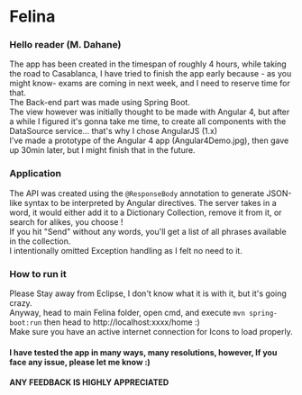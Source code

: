 # Felina
### Hello reader (M. Dahane)
The app has been created in the timespan of roughly 4 hours, while taking the road to Casablanca, 
I have tried to finish the app early because - as you might know- exams are coming in next week, 
and I need to reserve time for that.<br/>
The Back-end part was made using Spring Boot.<br/>
The view however was initially thought to be made with Angular 4, but after a while I figured it's gonna take me time,
to create all components with the DataSource service... that's why I chose AngularJS (1.x)<br/>
I've  made a prototype of the Angular 4 app (Angular4Demo.jpg), then gave up 30min later, but I might finish that in the future.<br/>
### Application<br/>
The API was created using the `@ResponseBody` annotation to generate JSON-like syntax to be interpreted by Angular directives.
The server takes in a word, it would either add it to a Dictionary Collection, remove it from it,  or search for alikes, you choose !<br/>
If you hit "Send" without any words, you'll get a list of all phrases available in the collection.<br/>
I intentionally omitted Exception handling as I felt no need to it.

### How to run it
Please Stay away from Eclipse, I don't know what it is with it, but it's going crazy.<br/>
Anyway, head to main Felina folder, open cmd, and execute `mvn spring-boot:run` then head to http://localhost:xxxx/home :) </br>
Make sure you have an active internet connection for Icons to load properly.<br/>
#### I have tested the app in many ways, many resolutions, however, If you face any issue, please let me know :)<br/>
#### ANY FEEDBACK IS HIGHLY APPRECIATED


